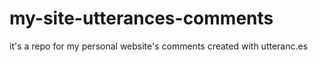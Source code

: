 # my-site-utterances-comments
it's a repo for my personal website's comments created with utteranc.es
